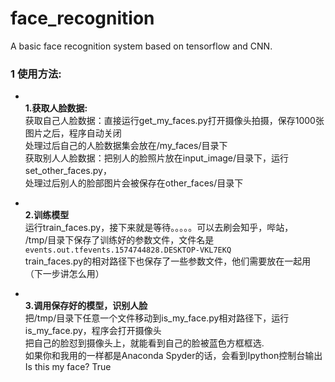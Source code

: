 # face_recognition

A basic face recognition system based on tensorflow and CNN.

### 1 使用方法:

* <br> **1.获取人脸数据:**
    <br>获取自己人脸数据：直接运行get_my_faces.py打开摄像头拍摄，保存1000张图片之后，程序自动关闭
    <br>处理过后自己的人脸数据集会放在/my_faces/目录下
    <br>获取别人人脸数据：把别人的脸照片放在input_image/目录下，运行set_other_faces.py，
    <br>处理过后别人的脸部图片会被保存在other_faces/目录下

* <br> **2.训练模型**
    <br>运行train_faces.py，接下来就是等待。。。。。可以去刷会知乎，哔站，
    <br>/tmp/目录下保存了训练好的参数文件，文件名是`events.out.tfevents.1574744828.DESKTOP-VKL7EKQ`
    <br>train_faces.py的相对路径下也保存了一些参数文件，他们需要放在一起用（下一步讲怎么用）

* <br> **3.调用保存好的模型，识别人脸**
    <br>把/tmp/目录下任意一个文件移动到is_my_face.py相对路径下，运行is_my_face.py，程序会打开摄像头
    <br>把自己的脸怼到摄像头上，就能看到自己的脸被蓝色方框框选.
    <br>如果你和我用的一样都是Anaconda Spyder的话，会看到Ipython控制台输出Is this my face? True
